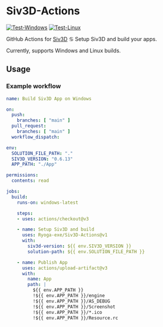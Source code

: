 # Siv3D-Actions

[![Test-Windows](https://github.com/Ryoga-exe/Siv3D-Actions/actions/workflows/test-windows.yml/badge.svg)](https://github.com/Ryoga-exe/Siv3D-Actions/actions/workflows/test-windows.yml)
[![Test-Linux](https://github.com/Ryoga-exe/Siv3D-Actions/actions/workflows/test-linux.yml/badge.svg)](https://github.com/Ryoga-exe/Siv3D-Actions/actions/workflows/test-linux.yml)

GitHub Actions for [Siv3D](https://siv3d.github.io/) ♋ Setup Siv3D and build your apps.

Currently, supports Windows and Linux builds.

## Usage

### Example workflow

```yml
name: Build Siv3D App on Windows

on:
  push:
    branches: [ "main" ]
  pull_request:
    branches: [ "main" ]
  workflow_dispatch:

env:
  SOLUTION_FILE_PATH: "."
  SIV3D_VERSION: "0.6.13"
  APP_PATH: "./App"

permissions:
  contents: read

jobs:
  build:
    runs-on: windows-latest

    steps:
    - uses: actions/checkout@v3

    - name: Setup Siv3D and build
      uses: Ryoga-exe/Siv3D-Actions@v1
      with:
        siv3d-version: ${{ env.SIV3D_VERSION }}
        solution-path: ${{ env.SOLUTION_FILE_PATH }}

    - name: Publish App
      uses: actions/upload-artifact@v3
      with:
        name: App
        path: |
          ${{ env.APP_PATH }}
          !${{ env.APP_PATH }}/engine
          !${{ env.APP_PATH }}/AS_DEBUG
          !${{ env.APP_PATH }}/Screenshot
          !${{ env.APP_PATH }}/*.ico
          !${{ env.APP_PATH }}/Resource.rc
```
